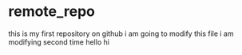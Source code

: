 # remote_repo
this is my first repository on github
i am going to modify this file
i am modifying second time
hello hi
